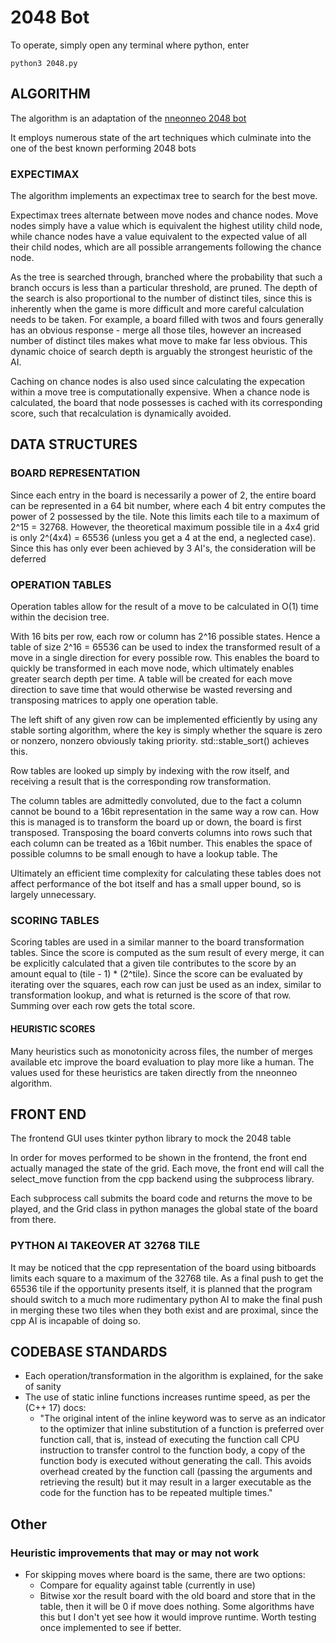 
# 2048 Bot

To operate, simply open any terminal where python, enter

    python3 2048.py

## ALGORITHM

The algorithm is an adaptation of the [nneonneo 2048 bot](https://github.com/nneonneo/2048-ai)

It employs numerous state of the art techniques which culminate into the one of the best known performing 2048 bots

### EXPECTIMAX 

The algorithm implements an expectimax tree to search for the best move.

Expectimax trees alternate between move nodes and chance nodes. Move nodes simply have a value which is equivalent the highest utility child node, while chance nodes have a value equivalent to the expected value of all their child nodes, which are all possible arrangements following the chance node.

As the tree is searched through, branched where the probability that such a branch occurs is less than a particular threshold, are pruned. The depth of the search is also proportional to the number of distinct tiles, since this is inherently when the game is more difficult and more careful calculation needs to be taken. For example, a board filled with twos and fours generally has an obvious response - merge all those tiles, however an increased number of distinct tiles makes what move to make far less obvious. This dynamic choice of search depth is arguably the strongest heuristic of the AI.

Caching on chance nodes is also used since calculating the expecation within a move tree is computationally expensive. When a chance node is calculated, the board that node possesses is cached with its corresponding score, such that recalculation is dynamically avoided.

## DATA STRUCTURES

### BOARD REPRESENTATION

Since each entry in the board is necessarily a power of 2,
the entire board can be represented in a 64 bit number,
where each 4 bit entry computes the power of 2 possessed by the tile.
Note this limits each tile to a maximum of 2^15 = 32768.
However, the theoretical maximum possible tile in a 4x4 grid
is only 2^(4x4) = 65536 (unless you get a 4 at the end, a neglected case).
Since this has only ever been achieved by 3 AI's, the consideration will be deferred

### OPERATION TABLES

Operation tables allow for the result of a move to be calculated in O(1) time within the decision tree.

With 16 bits per row, each row or column has 2^16 possible states. 
Hence a table of size 2^16 = 65536 can be used to index 
the transformed result of a move in a single direction for every possible row. 
This enables the board to quickly be transformed in each move node, 
which ultimately enables greater search depth per time.
A table will be created for each move direction to save time 
that would otherwise be wasted reversing and transposing matrices to apply one operation table.

The left shift of any given row can be implemented efficiently by using any stable sorting algorithm,
where the key is simply whether the square is zero or nonzero, nonzero obviously taking priority. std::stable_sort() achieves this.

Row tables are looked up simply by indexing with the row itself, and receiving a result that is the corresponding row transformation.

The column tables are admittedly convoluted, due to the fact a column cannot be bound to a 16bit representation
in the same way a row can. How this is managed is to transform the board up or down, the board is first transposed.
Transposing the board converts columns into rows such that each column can be treated as a 16bit number.
This enables the space of possible columns to be small enough to have a lookup table. The 

Ultimately an efficient time complexity for calculating these tables does not affect performance
of the bot itself and has a small upper bound, so is largely unnecessary.

### SCORING TABLES

Scoring tables are used in a similar manner to the board transformation tables. Since the score is computed as the sum result of every merge, it can be explicitly calculated that a given tile contributes to the score by an amount equal to (tile - 1) * (2^tile). Since the score can be evaluated by iterating over the squares, each row can just be used as an index, similar to transformation lookup, and what is returned is the score of that row. Summing over each row gets the total score.

#### HEURISTIC SCORES

Many heuristics such as monotonicity across files, the number of merges available etc improve the board evaluation to play more like a human. The values used for these heuristics are taken directly from the nneonneo algorithm.

## FRONT END

The frontend GUI uses tkinter python library to mock the 2048 table

In order for moves performed to be shown in the frontend, the front end actually managed the state of the grid. Each move, the front end will call the select_move function from the cpp backend using the subprocess library.

Each subprocess call submits the board code and returns the move to be played, and the Grid class in python manages the global state of the board from there.

### PYTHON AI TAKEOVER AT 32768 TILE

It may be noticed that the cpp representation of the board using bitboards limits each square to a maximum of the 32768 tile.
As a final push to get the 65536 tile if the opportunity presents itself, it is planned that the program should switch to a much more rudimentary python AI to make the final push in merging these two tiles when they both exist and are proximal, since the cpp AI is incapable of doing so.


## CODEBASE STANDARDS

- Each operation/transformation in the algorithm is explained, for the sake of sanity
- The use of static inline functions increases runtime speed, as per the (C++ 17) docs:
    - "The original intent of the inline keyword was to serve as an indicator to the optimizer that inline substitution of a    function is preferred over function call, that is, instead of executing the function call CPU instruction to transfer control to the function body, a copy of the function body is executed without generating the call. This avoids overhead created by the function call (passing the arguments and retrieving the result) but it may result in a larger executable as the code for the function has to be repeated multiple times."

## Other

### Heuristic improvements that may or may not work

- For skipping moves where board is the same, there are two options:
  - Compare for equality against table (currently in use)
  - Bitwise xor the result board with the old board and store that in the table, then it will be 0 if move does nothing. Some algorithms have this but I don't yet see how it would improve runtime. Worth testing once implemented to see if better.

    
